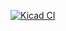 [![Kicad CI](https://github.com/RT-CUSTOMZ/FlyingSchlumpfControllerHardware/actions/workflows/kicad.yaml/badge.svg)](https://github.com/RT-CUSTOMZ/FlyingSchlumpfControllerHardware/actions/workflows/kicad.yaml)

